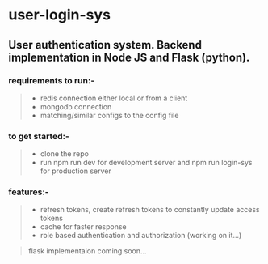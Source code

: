 # user-login-sys

## User authentication system. Backend implementation in Node JS and Flask (python).

### requirements to run:-
> - redis connection either local or from a client
> - mongodb connection
> - matching/similar configs to the config file

### to get started:-
> - clone the repo 
> - run npm run dev for development server and npm run login-sys for production server

### features:-
> - refresh tokens, create refresh tokens to constantly update access tokens
> - cache for faster response
> - role based authentication and authorization (working on it...)

> flask implementaion coming soon...
